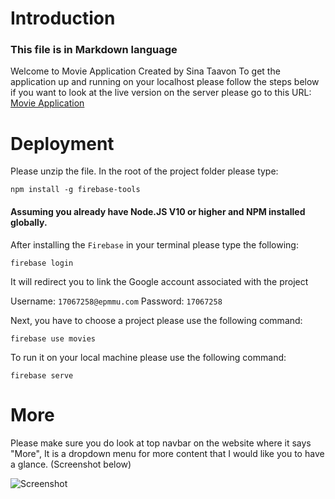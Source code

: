 # Introduction

### This file is in Markdown language

Welcome to Movie Application Created by Sina Taavon
To get the application up and running on your localhost please follow the steps below
if you want to look at the live version on the server please go to this URL:  [Movie Application](https://movies-d0fd9.firebaseapp.com/ "Movie Application Page")

# Deployment

Please unzip the file. In the root of the project folder please type:
```curl
npm install -g firebase-tools
```
#### Assuming you already have Node.JS V10 or higher and NPM installed globally.

After installing the `Firebase` in your terminal please type the following:
```curl
firebase login
```
It will redirect you to link the Google account associated with the project

Username: `17067258@epmmu.com`
Password: `17067258`

Next, you have to choose a project please use the following command:
```curl
firebase use movies
```
To run it on your local machine please use the following command: 
```curl
firebase serve
```
# More

Please make sure you do look at top navbar on the website where it says "More", It is a dropdown menu for more content that I would like you to have a glance. (Screenshot below)

![Screenshot](https://i.ibb.co/qNPPDW7/Opera-Snapshot-2020-01-06-140430-localhost.png)